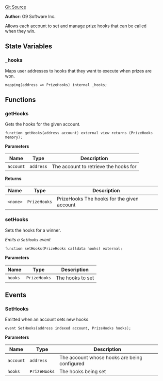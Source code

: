[Git Source](https://github.com/generationsoftware/pt-v5-vault/blob/da73ccf21a4c2ac885c0f85fd01f79ae44824787/src/abstract/HookManager.sol)

**Author:**
G9 Software Inc.

Allows each account to set and manage prize hooks that can be called when they win.


## State Variables
### _hooks
Maps user addresses to hooks that they want to execute when prizes are won.


```solidity
mapping(address => PrizeHooks) internal _hooks;
```


## Functions
### getHooks

Gets the hooks for the given account.


```solidity
function getHooks(address account) external view returns (PrizeHooks memory);
```
**Parameters**

|Name|Type|Description|
|----|----|-----------|
|`account`|`address`|The account to retrieve the hooks for|

**Returns**

|Name|Type|Description|
|----|----|-----------|
|`<none>`|`PrizeHooks`|PrizeHooks The hooks for the given account|


### setHooks

Sets the hooks for a winner.

*Emits a `SetHooks` event*


```solidity
function setHooks(PrizeHooks calldata hooks) external;
```
**Parameters**

|Name|Type|Description|
|----|----|-----------|
|`hooks`|`PrizeHooks`|The hooks to set|


## Events
### SetHooks
Emitted when an account sets new hooks


```solidity
event SetHooks(address indexed account, PrizeHooks hooks);
```

**Parameters**

|Name|Type|Description|
|----|----|-----------|
|`account`|`address`|The account whose hooks are being configured|
|`hooks`|`PrizeHooks`|The hooks being set|

